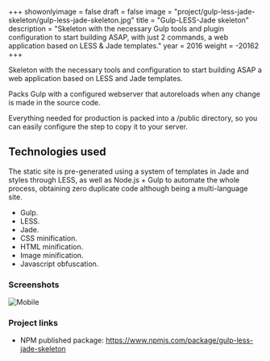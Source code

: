 +++
showonlyimage = false
draft = false
image = "project/gulp-less-jade-skeleton/gulp-less-jade-skeleton.jpg"
title = "Gulp-LESS-Jade skeleton"
description = "Skeleton with the necessary Gulp tools and plugin configuration to start building ASAP, with just 2 commands, a web application based on LESS & Jade templates."
year = 2016
weight = -20162
+++

Skeleton with the necessary tools and configuration to start building ASAP a web application based on LESS and Jade templates.

Packs Gulp with a configured webserver that autoreloads when any change is made in the source code.

Everything needed for production is packed into a /public directory, so you can easily configure the step to copy it to your server.

## Technologies used

The static site is pre-generated using a system of templates in Jade and styles through LESS, as well as Node.js + Gulp to automate the whole process, obtaining zero duplicate code although being a multi-language site.

* Gulp.
* LESS.
* Jade.
* CSS minification.
* HTML minification.
* Image minification.
* Javascript obfuscation.

### Screenshots

![Mobile](/project/gulp-less-jade-skeleton/server.png)

### Project links

* NPM published package: https://www.npmjs.com/package/gulp-less-jade-skeleton
